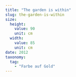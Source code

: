 ```yaml
---
title: "The garden is within"
slug: the-garden-is-within
size:
  height:
    value: 90
    unit: cm
  width:
    value: 85
    unit: cm
date: 2012
taxonomy:
  tag:
    - "Farbe auf Gold"
---
```

